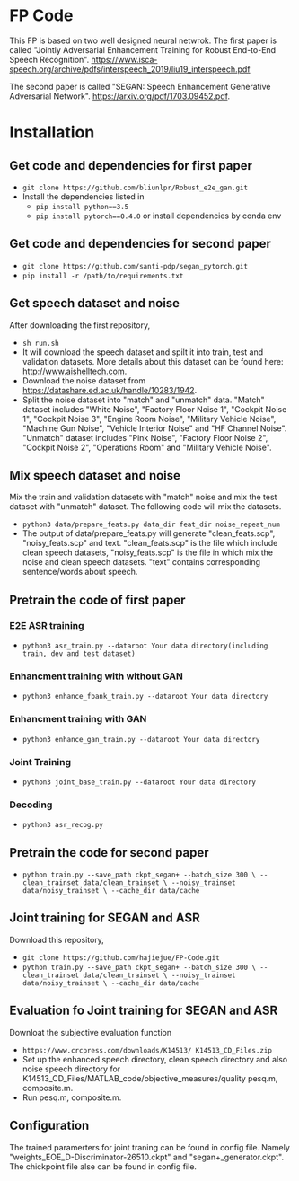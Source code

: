 FP Code
=======

This FP is based on two well designed neural netwrok. The first paper is called "Jointly Adversarial Enhancement Training for Robust End-to-End Speech Recognition". https://www.isca-speech.org/archive/pdfs/interspeech_2019/liu19_interspeech.pdf

The second paper is called "SEGAN: Speech Enhancement Generative Adversarial Network". https://arxiv.org/pdf/1703.09452.pdf.  
 
# Installation
## Get code and dependencies for first paper
- `git clone https://github.com/bliunlpr/Robust_e2e_gan.git`
- Install the dependencies listed in 
  - `pip install python==3.5`
  - `pip install pytorch==0.4.0`
or install dependencies by conda env
## Get code and dependencies for second paper
- `git clone https://github.com/santi-pdp/segan_pytorch.git`
- `pip install -r /path/to/requirements.txt`
## Get speech dataset and noise
After downloading the first repository,
- `sh run.sh`
- It will download the speech dataset and spilt it into train, test and validation datasets. More details about this dataset can be found here: http://www.aishelltech.com.
- Download the noise dataset from https://datashare.ed.ac.uk/handle/10283/1942.
- Split the noise dataset into "match" and "unmatch" data. "Match" dataset includes "White Noise", "Factory Floor Noise 1", "Cockpit Noise 1", "Cockpit Noise 3", "Engine Room Noise", "Military Vehicle Noise", "Machine Gun Noise", "Vehicle Interior Noise" and "HF Channel Noise". "Unmatch" dataset includes "Pink Noise", "Factory Floor Noise 2", "Cockpit Noise 2", "Operations Room" and "Military Vehicle Noise".
## Mix speech dataset and noise
Mix the train and validation datasets with "match" noise and mix the test dataset with "unmatch" dataset. The following code will mix the datasets.
- `python3 data/prepare_feats.py data_dir feat_dir noise_repeat_num`
- The output of data/prepare_feats.py will generate "clean_feats.scp", "noisy_feats.scp" and text. "clean_feats.scp" is the file which include clean speech datasets, 
"noisy_feats.scp" is the file in which mix the noise and clean speech datasets. "text" contains corresponding sentence/words about speech. 
## Pretrain the code of first paper
### E2E ASR training
- `python3 asr_train.py --dataroot Your data directory(including train, dev and test dataset)` 
### Enhancment training with without GAN
- `python3 enhance_fbank_train.py --dataroot Your data directory`  
### Enhancment training with GAN
- `python3 enhance_gan_train.py --dataroot Your data directory`
### Joint Training
- `python3 joint_base_train.py --dataroot Your data directory`
### Decoding
- `python3 asr_recog.py`
## Pretrain the code for second paper
- `python train.py --save_path ckpt_segan+ --batch_size 300 \
		--clean_trainset data/clean_trainset \
		--noisy_trainset data/noisy_trainset \
		--cache_dir data/cache`
## Joint training for SEGAN and ASR
Download this repository,
- `git clone https://github.com/hajiejue/FP-Code.git`
- `python train.py --save_path ckpt_segan+ --batch_size 300 \
		--clean_trainset data/clean_trainset \
		--noisy_trainset data/noisy_trainset \
		--cache_dir data/cache`
## Evaluation fo Joint training for SEGAN and ASR
Downloat the subjective evaluation function
- `https://www.crcpress.com/downloads/K14513/ K14513_CD_Files.zip`
- Set up the enhanced speech directory, clean speech directory and also noise speech directory for K14513_CD_Files/MATLAB_code/objective_measures/quality pesq.m, composite.m.
- Run pesq.m, composite.m.
## Configuration
The trained paramerters for joint traning can be found in config file. Namely "weights_EOE_D-Discriminator-26510.ckpt" and "segan+_generator.ckpt". The chickpoint file alse can be found in config file.



